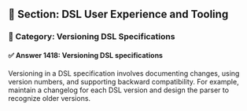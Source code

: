 ## 📘 Section: DSL User Experience and Tooling  
### 🔹 Category: Versioning DSL Specifications  
#### ✅ Answer 1418: Versioning DSL specifications

Versioning in a DSL specification involves documenting changes, using version numbers, and supporting backward compatibility. For example, maintain a changelog for each DSL version and design the parser to recognize older versions.
